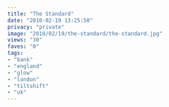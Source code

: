 ```yaml
---
title: "The Standard"
date: "2010-02-19 13:25:50"
privacy: "private"
image: "2010/02/19/the-standard/the-standard.jpg"
views: "30"
faves: "0"
tags:
- "bank"
- "england"
- "glow"
- "london"
- "tiltshift"
- "uk"
---
```

<a href="http://www.phillprice.com/2010/02/19/the-standard" rel="nofollow"></a>

